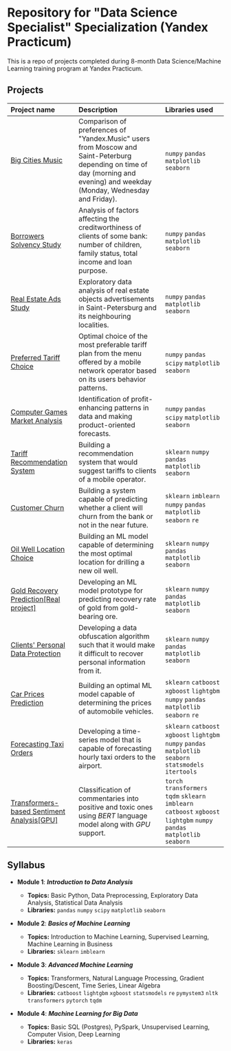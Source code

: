 # Repository for "Data Science Specialist" Specialization (Yandex Practicum)

This is a repo of projects completed during 8-month Data Science/Machine Learning training program at Yandex Practicum. 

## Projects

| Project name | Description | Libraries used | 
| :---------------------- | :---------------------- | :---------------------- |
| [Big Cities Music](big_cities_music) | Comparison of preferences of "Yandex.Music" users from Moscow and Saint-Peterburg depending on time of day (morning and evening) and weekday (Monday, Wednesday and Friday).| `numpy` `pandas` `matplotlib` `seaborn`|
| [Borrowers Solvency Study](solvency_analysis) | Analysis of factors affecting the creditworthiness of clients of some bank: number of children, family status, total income and loan purpose.| `numpy` `pandas` `matplotlib` `seaborn`|
| [Real Estate Ads Study](real_estate_eda) | Exploratory data analysis of real estate objects advertisements in Saint-Petersburg and its neighbouring localities.| `numpy` `pandas` `matplotlib` `seaborn`|
| [Preferred Tariff Choice](optimal_tariff) | Optimal choice of the most preferable tariff plan from the menu offered by a mobile network operator based on its users behavior patterns.| `numpy` `pandas` `scipy` `matplotlib` `seaborn`|
| [Computer Games Market Analysis](computer_games_analysis) | Identification of profit-enhancing patterns in data and making product-oriented forecasts.| `numpy` `pandas` `scipy` `matplotlib` `seaborn`|
| [Tariff Recommendation System](recomm_system) | Building a recommendation system that would suggest tariffs to clients of a mobile operator.| `sklearn` `numpy` `pandas` `matplotlib` `seaborn`|
| [Customer Churn](churn_prediction) | Building a system capable of predicting whether a client will churn from the bank or not in the near future.| `sklearn` `imblearn` `numpy` `pandas` `matplotlib` `seaborn` `re`|
| [Oil Well Location Choice](location_choice) | Building an ML model capable of determining the most optimal location for drilling a new oil well.| `sklearn` `numpy` `pandas` `matplotlib` `seaborn`|
| [Gold Recovery Prediction[Real project]](gold_recovery) | Developing an ML model prototype for predicting recovery rate of gold from gold-bearing ore.| `sklearn` `numpy` `pandas` `matplotlib` `seaborn`|
| [Clients' Personal Data Protection](personal_data_protection) | Developing a data obfuscation algorithm such that it would make it difficult to recover personal information from it.| `sklearn` `numpy` `pandas` `matplotlib` `seaborn`|
| [Car Prices Prediction](autos_grad_boost) | Building an optimal ML model capable of determining the prices of automobile vehicles.| `sklearn` `catboost` `xgboost` `lightgbm` `numpy` `pandas` `matplotlib` `seaborn` `re`|
| [Forecasting Taxi Orders](taxi_ts_prediction) | Developing a time-series model that is capable of forecasting hourly taxi orders to the airport.| `sklearn` `catboost` `xgboost` `lightgbm` `numpy` `pandas` `matplotlib` `seaborn` `statsmodels` `itertools`|
| [Transformers-based Sentiment Analysis[GPU]](bert_toxic_comm) | Classification of commentaries into positive and toxic ones using *BERT* language model along with *GPU* support.| `torch` `transformers` `tqdm` `sklearn` `imblearn` `catboost` `xgboost` `lightgbm` `numpy` `pandas` `matplotlib` `seaborn`|

## Syllabus

- **Module 1**: ***Introduction to Data Analysis***

  - **Topics:** Basic Python, Data Preprocessing, Exploratory Data Analysis, Statistical Data Analysis
  - **Libraries:** `pandas` `numpy` `scipy` `matplotlib` `seaborn`

- **Module 2**: ***Basics of Machine Learning***

  - **Topics:** Introduction to Machine Learning, Supervised Learning, Machine Learning in Business
  - **Libraries:** `sklearn` `imblearn`

- **Module 3**: ***Advanced Machine Learning***
  - **Topics:** Transformers, Natural Language Processing, Gradient Boosting/Descent, Time Series, Linear Algebra
  - **Libraries:** `catboost` `lightgbm` `xgboost` `statsmodels` `re` `pymystem3` `nltk` `transformers` `pytorch` `tqdm`

- **Module 4**: ***Machine Learning for Big Data***
  - **Topics:** Basic SQL (Postgres), PySpark, Unsupervised Learning, Computer Vision, Deep Learning
  -  **Libraries:** `keras`
